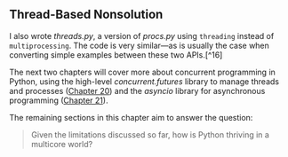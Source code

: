 ## Thread-Based Nonsolution

I also wrote _threads.py_, a version of _procs.py_ using `threading` instead of `multiprocessing`. The code is very similar—as is usually the case when converting simple examples between these two APIs.[^16]

The next two chapters will cover more about concurrent programming in Python, using the high-level _concurrent.futures_ library to manage threads and processes ([Chapter 20](ch20.html#futures_ch)) and the _asyncio_ library for asynchronous programming ([Chapter 21](ch21.html#async_ch)).

The remaining sections in this chapter aim to answer the question:

> Given the limitations discussed so far, how is Python thriving in a multicore world?